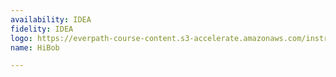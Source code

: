 ```yaml
---
availability: IDEA
fidelity: IDEA
logo: https://everpath-course-content.s3-accelerate.amazonaws.com/instructor%2F39fbyz3f2gurztfst79j7wfk5%2Fpublic%2F1716910028%2FHiBob_logo_for_light_BG.1716910027694.png
name: HiBob

---
```


